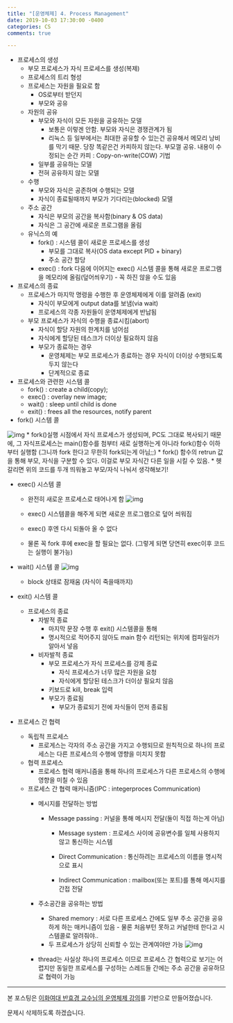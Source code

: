 ```yaml
---
title: "[운영체제] 4. Process Management"
date: 2019-10-03 17:30:00 -0400
categories: CS
comments: true

---
```


* 프로세스의 생성
	* 부모 프로세스가 자식 프로세스를 생성(복제)
	* 프로세스의 트리 형성
	* 프로세스는 자원을 필요로 함
		* OS로부터 받던지
		* 부모와 공유
	* 자원의 공유
		* 부모와 자식이 모든 자원을 공유하는 모델
			* 보통은 이렇겐 안함. 부모와 자식은 경쟁관계가 됨
			* 리눅스 등 일부에서는 최대한 공유할 수 있는건 공유해서 메모리 낭비를 막기 때문. 당장 똑같은건 카피하지 않는다. 부모껄 공유. 내용이 수정되는 순간 카피 : Copy-on-write(COW) 기법
		* 일부를 공유하는 모델
		* 전혀 공유하지 않는 모델
	* 수행
		* 부모와 자식은 공존하며 수행되는 모델
		* 자식이 종료될때까지 부모가 기다리는(blocked) 모델
	* 주소 공간
		* 자식은 부모의 공간을 복사함(binary & OS data)
		* 자식은 그 공간에 새로운 프로그램을 올림
	* 유닉스의 예
		* fork() : 시스템 콜이 새로운 프로세스를 생성
			* 부모를 그대로 복사(OS data except PID + binary)
			* 주소 공간 할당
		* exec() : fork 다음에 이어지는 exec() 시스템 콜을 통해 새로운 프로그램을 메모리에 올림(덮어씌우기) - 꼭 하진 않을 수도 있음
* 프로세스의 종료
	* 프로세스가 마지막 명령을 수행한 후 운영체제에게 이를 알려줌 (exit)
		* 자식이 부모에게 output data를 보냄(via wait)
		* 프로세스의 각종 자원들이 운영체제에게 반납됨
	* 부모 프로세스가 자식의 수행을 종료시킴(abort)
		* 자식이 할당 자원의 한계치를 넘어섬
		* 자식에게 할당된 테스크가 더이상 필요하지 않음
		* 부모가 종료하는 경우
			* 운영체제는 부모 프로세스가 종료하는 경우 자식이 더이상 수행되도록 두지 않는다
			* 단계적으로 종료
 
* 프로세스와 관련한 시스템 콜
	* fork() : create a child(copy);
	* exec() : overlay new image;
	* wait() : sleep until child is done
	* exit() : frees all the resources, notify parent
 
* fork() 시스템 콜

![img](https://github.com/JennyLee4517/jennylee4517.github.io/blob/master/_posts/images/04_01.png?raw=true)
	* fork()실행 시점에서 자식 프로세스가 생성되며, PC도 그대로 복사되기 때문에, 그 자식프로세스는 main()함수를 첨부터 새로 실행하는게 아니라 fork()함수 이하부터 실행함 (그니까 fork 한다고 무한히 fork되는게 아님;;)
	* fork() 함수의 retrun 값을 통해 부모, 자식을 구분할 수 있다. 이걸로 부모 자식간 다른 일을 시킬 수 있음.
	* 헷갈리면 위의 코드를 두개 띄워놓고 부모/자식 나눠서 생각해보기! 

* exec() 시스템 콜
	* 완전히 새로운 프로세스로 태어나게 함
	![img](https://github.com/JennyLee4517/jennylee4517.github.io/blob/master/_posts/images/04_02.png?raw=true)

	* exec() 시스템콜을 해주게 되면 새로운 프로그램으로 덮어 씌워짐 
	* exec() 후엔 다시 되돌아 올 수 없다 
	* 물론 꼭 fork 후에 exec을 할 필요는 없다. (그렇게 되면 당연히 exec이후 코드는 실행이 불가능)


* wait() 시스템 콜
![img](https://github.com/JennyLee4517/jennylee4517.github.io/blob/master/_posts/images/04_03.png?raw=true)
	* block 상태로 잠재움 (자식이 죽을때까지)
 
* exit() 시스템 콜
	* 프로세스의 종료
		* 자발적 종료
			* 마지막 문장 수행 후 exit() 시스템콜을 통해
			* 명시적으로 적어주지 않아도 main 함수 리턴되는 위치에 컴파일러가 알아서 넣음
		* 비자발적 종료
			* 부모 프로세스가 자식 프로세스를 강제 종료
				* 자식 프로세스가 너무 많은 자원을 요청
				* 자식에게 할당된 테스크가 더이상 필요치 않음
			* 키보드로 kill, break 입력
			* 부모가 종료됨
				* 부모가 종료되기 전에 자식들이 먼저 종료됨
 
 
* 프로세스 간 협력
	* 독립적 프로세스
		* 프로게스는 각자의 주소 공간을 가지고 수행되므로 원칙적으로 하나의 프로세스는 다른 프로세스의 수행에 영향을 미치지 못함
	* 협력 프로세스
		* 프로세스 협력 매커니즘을 통해 하나의 프로세스가 다른 프로세스의 수행에 영향을 미칠 수 있음
	* 프로세스 간 협력 매커니즘(IPC : integerproces Communication)
		* 메시지를 전달하는 방법
			* Message passing : 커널을 통해 메시지 전달(둘이 직접 하는게 아님)
				* Message system : 프로세스 사이에 공유변수를 일체 사용하지 않고 통신하는 시스템
				* Direct Communication : 통신하려는 프로세스의 이름을 명시적으로 표시

				* Indirect Communication : mailbox(또는 포트)를 통해 메시지를 간접 전달
      
      * 주소공간을 공유하는 방법
        * Shared memory : 서로 다른 프로세스 간에도 일부 주소 공간을 공유하게 하는 매커니즘이 있음 - 물론 처음부턴 못하고 커널한테 한다고 시스템콜로 알려줘야..
        * 두 프로세스가 상당히 신뢰할 수 있는 관계여야만 가능
        ![img](https://github.com/JennyLee4517/jennylee4517.github.io/blob/master/_posts/images/04_04.png?raw=true)		
			
      * thread는 사실상 하나의 프로세스 이므로 프로세스 간 협력으로 보기는 어렵지만 동일한 프로세스를 구성하는 스레드들 간에는 주소 공간을 공유하므로 협력이 가능
 

------

본 포스팅은 [이화여대 반효경 교수님의 운영체제 강의](http://www.kocw.net/home/search/kemView.do?kemId=1046323&ar=pop)를 기반으로 만들어졌습니다.  

문제시 삭제하도록 하겠습니다.  
